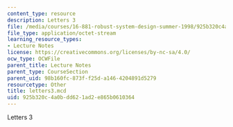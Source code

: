 ```yaml
---
content_type: resource
description: Letters 3
file: /media/courses/16-881-robust-system-design-summer-1998/925b320c4a0bdd621ad2e865b0610364_letters3.mcd
file_type: application/octet-stream
learning_resource_types:
- Lecture Notes
license: https://creativecommons.org/licenses/by-nc-sa/4.0/
ocw_type: OCWFile
parent_title: Lecture Notes
parent_type: CourseSection
parent_uid: 98b160fc-873f-f25d-a146-4204891d5279
resourcetype: Other
title: letters3.mcd
uid: 925b320c-4a0b-dd62-1ad2-e865b0610364
---
```

Letters 3